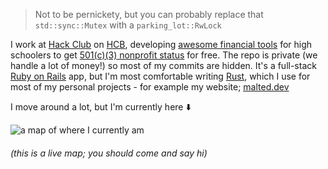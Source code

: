 > Not to be pernickety, but you can probably replace that `std::sync::Mutex` with a `parking_lot::RwLock`

I work at [Hack Club](https://hackclub.com) on [HCB](https://hackclub.com/fiscal-sponsorship), developing [awesome financial tools](https://hcb.hackclub.com/hq) for high schoolers to get [501(c)(3) nonprofit status](https://en.wikipedia.org/wiki/501(c)(3)_organization) for free.
The repo is private (we handle a lot of money!) so most of my commits are hidden. It's a full-stack [Ruby on Rails](https://rubyonrails.org) app, but I'm most comfortable writing [Rust](https://www.rust-lang.org/), which I use for most of my personal projects - for example my website; [malted.dev](https://malted.dev)

I move around a lot, but I'm currently here ⬇️

<picture>
  <source media="(prefers-color-scheme: dark) and (max-width: 960px)" srcset="https://malted.dev/content/map/dark?height=200">
  <source media="(prefers-color-scheme: dark) and (min-width: 961px)" width="50%" srcset="https://malted.dev/content/map/dark?height=300">

<source media="(prefers-color-scheme: light) and (max-width: 960px)" srcset="https://malted.dev/content/map/light?height=200">
  <source media="(prefers-color-scheme: light) and (min-width: 961px)" width="50%" srcset="https://malted.dev/content/map/light?height=300">
  <img alt="a map of where I currently am" src="https://malted.dev/content/map/light?height=300">
</picture>

###### (this is a live map; you should come and say hi)

